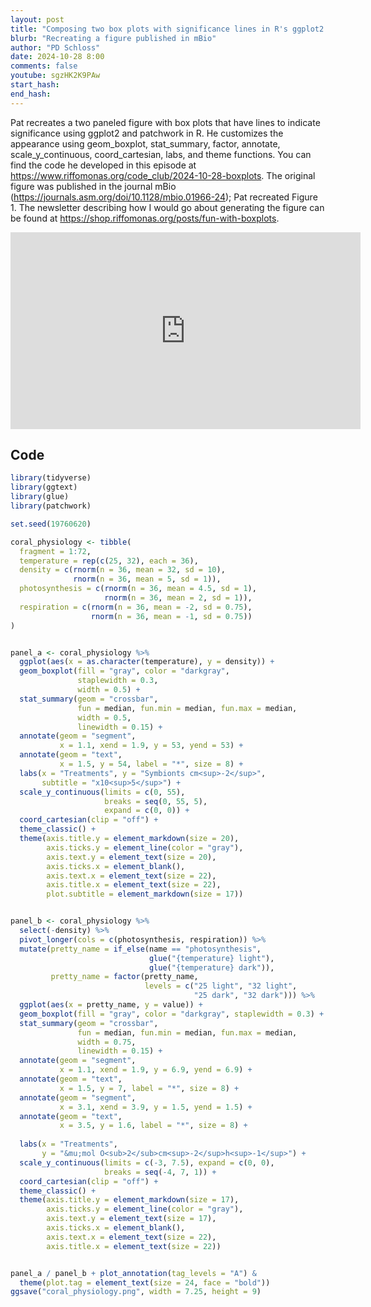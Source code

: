 ```yaml
---
layout: post
title: "Composing two box plots with significance lines in R's ggplot2 and patchwork (CC310)"
blurb: "Recreating a figure published in mBio"
author: "PD Schloss"
date: 2024-10-28 8:00
comments: false
youtube: sgzHK2K9PAw
start_hash: 
end_hash: 
---
```


Pat recreates a two paneled figure with box plots that have lines to indicate significance using ggplot2 and patchwork in R. He customizes the appearance using geom_boxplot, stat_summary, factor, annotate, scale_y_continuous, coord_cartesian, labs, and theme functions. You can find the code he developed in this episode at https://www.riffomonas.org/code_club/2024-10-28-boxplots. The original figure was published in the journal mBio (https://journals.asm.org/doi/10.1128/mbio.01966-24); Pat recreated Figure 1. The newsletter describing how I would go about generating the figure can be found at https://shop.riffomonas.org/posts/fun-with-boxplots.

<iframe style="margin: 0 auto;display:block;" width="560" height="315" src="https://www.youtube.com/embed/{{ page.youtube }}" frameborder="0" allow="accelerometer; autoplay; encrypted-media; gyroscope; picture-in-picture" allowfullscreen></iframe>

## Code

```R
library(tidyverse)
library(ggtext)
library(glue)
library(patchwork)

set.seed(19760620)

coral_physiology <- tibble(
  fragment = 1:72,
  temperature = rep(c(25, 32), each = 36),
  density = c(rnorm(n = 36, mean = 32, sd = 10),
              rnorm(n = 36, mean = 5, sd = 1)),
  photosynthesis = c(rnorm(n = 36, mean = 4.5, sd = 1),
                     rnorm(n = 36, mean = 2, sd = 1)),
  respiration = c(rnorm(n = 36, mean = -2, sd = 0.75),
                  rnorm(n = 36, mean = -1, sd = 0.75))
)


panel_a <- coral_physiology %>%
  ggplot(aes(x = as.character(temperature), y = density)) +
  geom_boxplot(fill = "gray", color = "darkgray",
               staplewidth = 0.3,
               width = 0.5) +
  stat_summary(geom = "crossbar",
               fun = median, fun.min = median, fun.max = median,
               width = 0.5,
               linewidth = 0.15) +
  annotate(geom = "segment",
           x = 1.1, xend = 1.9, y = 53, yend = 53) +
  annotate(geom = "text",
           x = 1.5, y = 54, label = "*", size = 8) +
  labs(x = "Treatments", y = "Symbionts cm<sup>-2</sup>",
       subtitle = "x10<sup>5</sup>") +
  scale_y_continuous(limits = c(0, 55), 
                     breaks = seq(0, 55, 5), 
                     expand = c(0, 0)) +
  coord_cartesian(clip = "off") +
  theme_classic() +
  theme(axis.title.y = element_markdown(size = 20),
        axis.ticks.y = element_line(color = "gray"),
        axis.text.y = element_text(size = 20),
        axis.ticks.x = element_blank(),
        axis.text.x = element_text(size = 22),
        axis.title.x = element_text(size = 22),
        plot.subtitle = element_markdown(size = 17))


panel_b <- coral_physiology %>%
  select(-density) %>%
  pivot_longer(cols = c(photosynthesis, respiration)) %>%
  mutate(pretty_name = if_else(name == "photosynthesis",
                               glue("{temperature} light"),
                               glue("{temperature} dark")),
         pretty_name = factor(pretty_name, 
                              levels = c("25 light", "32 light",
                                         "25 dark", "32 dark"))) %>%
  ggplot(aes(x = pretty_name, y = value)) +
  geom_boxplot(fill = "gray", color = "darkgray", staplewidth = 0.3) +
  stat_summary(geom = "crossbar",
               fun = median, fun.min = median, fun.max = median,
               width = 0.75,
               linewidth = 0.15) +
  annotate(geom = "segment",
           x = 1.1, xend = 1.9, y = 6.9, yend = 6.9) +
  annotate(geom = "text",
           x = 1.5, y = 7, label = "*", size = 8) +
  annotate(geom = "segment",
           x = 3.1, xend = 3.9, y = 1.5, yend = 1.5) +
  annotate(geom = "text",
           x = 3.5, y = 1.6, label = "*", size = 8) +
  
  labs(x = "Treatments",
       y = "&mu;mol O<sub>2</sub>cm<sup>-2</sup>h<sup>-1</sup>") +
  scale_y_continuous(limits = c(-3, 7.5), expand = c(0, 0),
                     breaks = seq(-4, 7, 1)) +
  coord_cartesian(clip = "off") +
  theme_classic() +
  theme(axis.title.y = element_markdown(size = 17),
        axis.ticks.y = element_line(color = "gray"),
        axis.text.y = element_text(size = 17),
        axis.ticks.x = element_blank(),
        axis.text.x = element_text(size = 22),
        axis.title.x = element_text(size = 22))


panel_a / panel_b + plot_annotation(tag_levels = "A") &
  theme(plot.tag = element_text(size = 24, face = "bold"))
ggsave("coral_physiology.png", width = 7.25, height = 9)
```